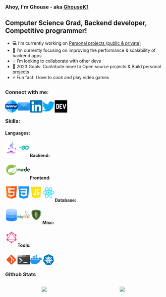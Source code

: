 ### Ahoy, I'm Ghouse - aka [GhouseK1][website] 

## Computer Science Grad, Backend developer, Competitive programmer!

- :computer: I’m currently working on [Personal projects (public & private)][gitprojects]
- :blue_book:  I’m currently focusing on improving the performance & scalability of backend apps
- :bulb: I’m looking to collaborate with other devs
- :dart: 2023 Goals: Contribute more to Open source projects & Build personal projects
- ⚡ Fun fact: I love to cook and play video games
 
### Connect with me:
<div align="center">
 
[<img align="left" src="./assets/icons/website.png" height="40" width="40" />][website]
[<img align="left" src="./assets/icons/email.png" height="40" width="40" />][email] 
[<img align="left" src="./assets/icons/linkedin.png" height="40" width="40" />][linkedin] 
[<img align="left" src="./assets/icons/twitter.png" height="40" width="40" />][twitter]
[<img align="left" src="./assets/icons/devto.png" height="40" width="40" />][devto]

</div>

<br>
<br>

### Skills:

#### Languages:
<div class="languages" align="center" style="background-color:red">

 [<img align="left" src="./assets/icons/java.png" height="40" width="40" />][gitprojects]
 [<img align="left" src="./assets/icons/golang.png" height="40" width="40" />][gitprojects]

</div>
<br>

#### Backend:
<div class="backend" align="center">
 
[<img align="left" src="./assets/icons/spring.png" height="40" width="40" />][gitprojects]
[<img align="left" src="./assets/icons/nodejs.png" height="40" width="40" />][gitprojects]

</div>
<br>

#### Frontend:
<div class="frontend" align="center">
 
 [<img align="left" src="./assets/icons/html.png" height="40" width="40" />][gitprojects]
 [<img align="left" src="./assets/icons/css.png" height="40" width="40" />][gitprojects]
 [<img align="left" src="./assets/icons/javascript.png" height="40" width="40" />][gitprojects]
 [<img align="left" src="./assets/icons/reactjs.png" height="40" width="40" />][gitprojects]

</div>
<br>

#### Database:
<div class="database" align="center">

 [<img align="left" src="./assets/icons/sql.png" height="40" width="40" />][gitprojects]
 [<img align="left" src="./assets/icons/mysql.png" height="40" width="40" />][gitprojects]
 [<img align="left" src="./assets/icons/mongodb.png" height="40" width="40" />][gitprojects]

</div>
<br>

#### Misc:
<div class="misc" align="center">

 [<img align="left" src="./assets/icons/graphql.png" height="40" width="40" />][gitprojects]

</div>

<br>

#### Tools:
<div class="tools" align="center">
 
 [<img align="left" src="./assets/icons/git.png" height="40" width="40" />][gitprojects]
 [<img align="left" src="./assets/icons/terminal.png" height="40" width="40" />][gitprojects]
 [<img align="left" src="./assets/icons/docker.png" height="40" width="40" />][gitprojects]
 [<img align="left" src="./assets/icons/kubernetes.png" height="40" width="40" />][gitprojects]
</div>
<br>
<br>

### Github Stats 

 <div id="stats" width="100%" style="display: flex; align:center;">

  <div width="100%" align="center" style="flex: 1;">
   
   [<img src="http://github-readme-streak-stats.herokuapp.com?user=ghousek1&theme=highcontrast&hide_border=true&fire=DD0000&ring=DD0000&currStreakLabel=DD0000">][github]
  
  </div>
  <div width="100%" align="center" style="flex: 1;">
   
   [<img src="https://github-readme-stats.vercel.app/api?username=ghousek1&theme=highcontrast&show_icons=true&hide_border=true">][github]
   
  </div>
 
 </div>

[email]:mailto:ghousek1@outlook.com
[website]:https://ghousek1.com
[linkedin]:https://linkedin.com/in/ghousek1
[twitter]:https://twitter.com/ghousek1ofcl
[reddit]:https://reddit.com/u/ghousek1
[devto]:https://dev.to/ghousek1
[github]:https://github.com/ghousek1?tab=repositories
[gitprojects]:https://github.com/ghousek1?tab=repositories





